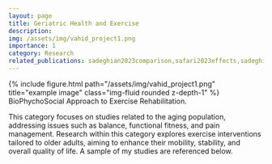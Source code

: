 ```yaml
---
layout: page
title: Geriatric Health and Exercise
description:
img: /assets/img/vahid_project1.png
importance: 1
category: Research
related_publications: sadeghian2023comparison,safari2023effects,sadeghi2023effect,rezai2022effect,etesami2022comparison1,
---
```


<div class="row">
    <div class="col-sm mt-3 mt-md-0">
        {% include figure.html path="/assets/img/vahid_project1.png" title="example image" class="img-fluid rounded z-depth-1" %}
    </div>
</div>
<div class="caption">
BioPhychoSocial Approach to Exercise Rehabilitation.
</div>

This category focuses on studies related to the aging population, addressing issues such as balance, functional fitness, and pain management. 
Research within this category explores exercise interventions tailored to older adults, aiming to enhance their mobility, stability, and overall quality of life.
 A sample of my studies are referenced below. 

